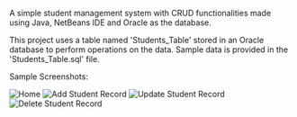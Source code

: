 A simple student management system with CRUD functionalities made using Java, NetBeans IDE and Oracle as the database.

This project uses a table named 'Students_Table' stored in an Oracle database to perform operations on the data. Sample data is provided in the 'Students_Table.sql' file.

Sample Screenshots:

![Home](https://github.com/samirashoi/student-management-system/blob/master/screenshots/dbmsproj-1.PNG)
![Add Student Record](https://github.com/samirashoi/student-management-system/blob/master/screenshots/dbmsproj-2.PNG)
![Update Student Record](https://github.com/samirashoi/student-management-system/blob/master/screenshots/dbmsproj-3.PNG)
![Delete Student Record](https://github.com/samirashoi/student-management-system/blob/master/screenshots/dbmsproj-4.PNG)





